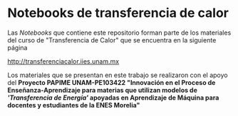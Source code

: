 # Notebooks de transferencia de calor

Las _Notebooks_ que contiene este repositorio forman parte de los materiales del curso de "Transferencia de Calor" que se encuentra en la siguiente página

http://transferenciacalor.iies.unam.mx

Los materiales que se presentan en este trabajo se realizaron con el apoyo del __Proyecto PAPIME UNAM-PE103422 "Innovación en el Proceso de Enseñanza-Aprendizaje para materias que utilizan modelos de _'Transferencia de Energía'_ apoyadas en Aprendizaje de Máquina para docentes y estudiantes de la ENES Morelia"__


